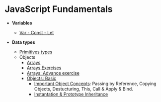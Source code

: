 
# JavaScript Fundamentals 

-  **Variables**
	- [Var - Const - Let](var-const-let.md)

-  **Data types**
	- [Primitives types](Primitives-types.md)
	- Objects
		- [Arrays](Arrays.md)
		 - [Arrays Exercises](Exercise-arrays.md)
		 - [Arrays: Advance exercise](./Exercise-arrays-junior-to-mid.md)
		- [Objects: Basic](Objects.md)
			- [Important Object Concepts](Objects-concetps.md): Passing by Reference, Copying Objects, Destucturing, This, Call & Apply & Bind.
			- [Instantation & Prototype Inheritance](Object-instantaion-and-prototype.md)




